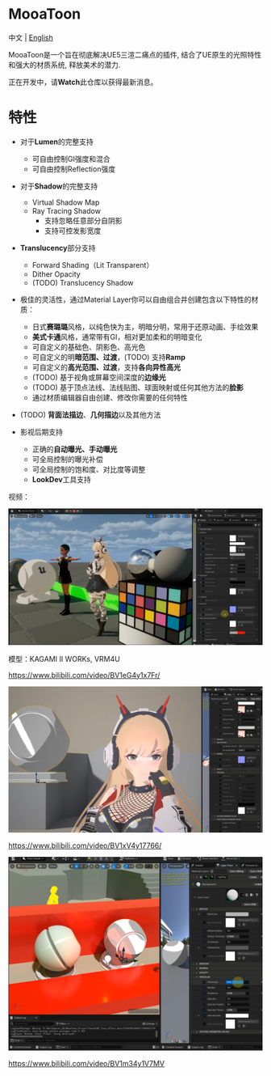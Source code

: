 # MooaToon
中文 | [English](https://github.com/JasonMa0012/MooaToon)

MooaToon是一个旨在彻底解决UE5三渲二痛点的插件, 结合了UE原生的光照特性和强大的材质系统, 释放美术的潜力.

正在开发中，请**Watch**此仓库以获得最新消息。

# 特性

- 对于**Lumen**的完整支持
  - 可自由控制GI强度和混合
  - 可自由控制Reflection强度
- 对于**Shadow**的完整支持

  - Virtual Shadow Map
  - Ray Tracing Shadow
    - 支持忽略任意部分自阴影
    - 支持可控发影宽度
- **Translucency**部分支持
  - Forward Shading（Lit Transparent）
  - Dither Opacity
  - (TODO) Translucency Shadow
- 极佳的灵活性，通过Material Layer你可以自由组合并创建包含以下特性的材质：

  - 日式**赛璐璐**风格，以纯色快为主，明暗分明，常用于还原动画、手绘效果
  - **美式卡通**风格，通常带有GI，相对更加柔和的明暗变化
  - 可自定义的基础色、阴影色、高光色
  - 可自定义的明**暗范围、过渡**，(TODO) 支持**Ramp**
  - 可自定义的**高光范围、过渡**，支持**各向异性高光**
  - (TODO) 基于视角或屏幕空间深度的**边缘光**
  - (TODO) 基于顶点法线、法线贴图、球面映射或任何其他方法的**脸影**
  - 通过材质编辑器自由创建、修改你需要的任何特性
- (TODO) **背面法描边**、**几何描边**以及其他方法 
- 影视后期支持

  - 正确的**自动曝光、手动曝光**
  - 可全局控制的曝光补偿
  - 可全局控制的饱和度、对比度等调整
  - **LookDev**工具支持

视频：

![image-20221118014720535](README_CN.assets/image-20221118014720535.png)

模型：KAGAMI Ⅱ WORKs, VRM4U

https://www.bilibili.com/video/BV1eG4y1x7Fr/

![image-20220723170300020](README_CN.assets/image-20220723170300020.png)

https://www.bilibili.com/video/BV1xV4y17766/



![image-20220613220050376](README_CN.assets/image-20220613220050376.png)

https://www.bilibili.com/video/BV1m34y1V7MV

